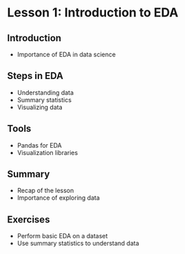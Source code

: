 # Lesson 1: Introduction to EDA

## Introduction
- Importance of EDA in data science

## Steps in EDA
- Understanding data
- Summary statistics
- Visualizing data

## Tools
- Pandas for EDA
- Visualization libraries

## Summary
- Recap of the lesson
- Importance of exploring data

## Exercises
- Perform basic EDA on a dataset
- Use summary statistics to understand data
